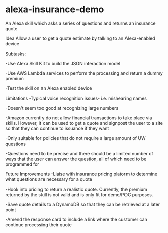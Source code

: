# alexa-insurance-demo
An Alexa skill which asks a series of questions and returns an insurance quote

Idea
Allow a user to get a quote estimate by talking to an Alexa-enabled device

Subtasks:

-Use Alexa Skill Kit to build the JSON interaction model

-Use AWS Lambda services to perform the processing and return a dummy premium

-Test the skill on an Alexa enabled device



Limitations
-Typical voice recognition issues- i.e. mishearing names

-Doesn't seem too good at recognizing large numbers

-Amazon currently do not allow financial transactions to take place via skills. However, it can be used to get a quote and signpost the user to a site so that they can continue to issuance if they want

-Only suitable for policies that do not require a large amount of UW questions

-Questions need to be precise and there should be a limited number of ways that the user can answer the question, all of which need to be programmed for


Future Improvements
-Liaise with insurance pricing platorm to determine what questions are necessary for a quote

-Hook into pricing to return a realistic quote. Currently, the premium returned by the skill is not valid and is only fit for demo/POC purposes. 

-Save quote details to a DynamoDB so that they can be retrieved at a later point

-Amend the response card to include a link where the customer can continue processing their quote
